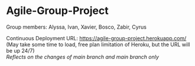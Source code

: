 # Agile-Group-Project

Group members: Alyssa, Ivan, Xavier, Bosco, Zabir, Cyrus  
  
Continuous Deployment URL: https://agile-group-project.herokuapp.com/ (May take some time to load, free plan limitation of Heroku, but the URL will be up 24/7)  
*Reflects on the changes of main branch and main branch only*
